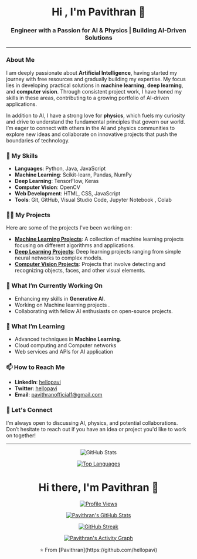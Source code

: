 <h1 align="center">Hi , I'm Pavithran 👋</h1>
<h3 align="center">Engineer with a Passion for AI & Physics | Building AI-Driven Solutions</h3>


---
### About Me

I am deeply passionate about **Artificial Intelligence**, having started my journey with free resources and gradually building my expertise. My focus lies in developing practical solutions in **machine learning**, **deep learning**, and **computer vision**. Through consistent project work, I have honed my skills in these areas, contributing to a growing portfolio of AI-driven applications.

In addition to AI, I have a strong love for **physics**, which fuels my curiosity and drive to understand the fundamental principles that govern our world. I’m eager to connect with others in the AI and physics communities to explore new ideas and collaborate on innovative projects that push the boundaries of technology.

### 🚀 My Skills

- **Languages**: Python, Java, JavaScript
- **Machine Learning**: Scikit-learn, Pandas, NumPy
- **Deep Learning**: TensorFlow, Keras
- **Computer Vision**: OpenCV
- **Web Development**: HTML, CSS, JavaScript
- **Tools**: Git, GitHub, Visual Studio Code, Jupyter Notebook , Colab

### 🧑‍💻 My Projects

Here are some of the projects I've been working on:

- **[Machine Learning Projects](https://github.com/hellopavi/machine_learning_projects)**: A collection of machine learning projects focusing on different algorithms and applications.
- **[Deep Learning Projects](https://github.com/hellopavi/deep_learning_projects)**: Deep learning projects ranging from simple neural networks to complex models.
- **[Computer Vision Projects](https://github.com/hellopavi/opencv_projects)**: Projects that involve detecting and recognizing objects, faces, and other visual elements.

### 🔭 What I’m Currently Working On

- Enhancing my skills in **Generative AI**.
- Working on Machine learning projects .
- Collaborating with fellow AI enthusiasts on open-source projects.

### 🌱 What I’m Learning

- Advanced techniques in **Machine Learning**.
- Cloud computing and Computer networks
- Web services and APIs for AI application

### 📫 How to Reach Me

- **LinkedIn**: [hellopavi](https://www.linkedin.com/in/hellopavi)
- **Twitter**: [hellopavi](https://twitter.com/hellopavi)
- **Email**: pavithranofficial1@gmail.com

### 💬 Let's Connect

I’m always open to discussing AI, physics, and potential collaborations. Don’t hesitate to reach out if you have an idea or project you'd like to work on together!

---

<p align="center">
    <img src="https://github-readme-stats.vercel.app/api?username=hellopavi&show_icons=true&theme=radical" alt="GitHub Stats">
</p>

<p align="center">
    <a href="https://github.com/hellopavi?tab=repositories">
        <img src="https://github-readme-stats.vercel.app/api/top-langs/?username=hellopavi&layout=compact&theme=radical" alt="Top Languages">
    </a>
</p>


<h1 align="center">Hi there, I'm Pavithran 👋</h1>

<p align="center">
  <a href="https://github.com/hellopavi">
    <img src="https://komarev.com/ghpvc/?username=hellopavi&color=blue" alt="Profile Views"/>
  </a>
</p>

<p align="center">
  <a href="https://github.com/hellopavi">
    <img src="https://github-readme-stats.vercel.app/api?username=hellopavi&show_icons=true&theme=radical" alt="Pavithran's GitHub Stats"/>
  </a>
</p>

<p align="center">
  <a href="https://github.com/hellopavi">
    <img src="https://github-readme-streak-stats.herokuapp.com/?user=hellopavi&theme=radical" alt="GitHub Streak"/>
  </a>
</p>

<p align="center">
  <a href="https://github.com/hellopavi">
    <img src="https://github-readme-activity-graph.cyclic.app/graph?username=hellopavi&theme=dracula" alt="Pavithran's Activity Graph"/>
  </a>
</p>


<p align="center">⭐️ From [Pavithran](https://github.com/hellopavi) </p>

